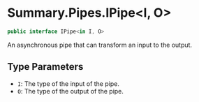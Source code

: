 # Summary.Pipes.IPipe<I, O>
```cs
public interface IPipe<in I, O>
```

An asynchronous pipe that can transform an input to the output.

## Type Parameters
- `I`: The type of the input of the pipe.
- `O`: The type of the output of the pipe.

